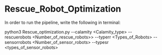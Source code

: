 # Rescue_Robot_Optimization

In order to run the pipeline, write the following in terminal:

python3 Rescue_optimization.py --calamity <Calamity_type> --rescuerobots <Number_of_rescue_robots>> --typerr <Types_of_Robots> --sensorrobots <Number_of_sensor_robots> --typesr <types_of_sensor_robots>
